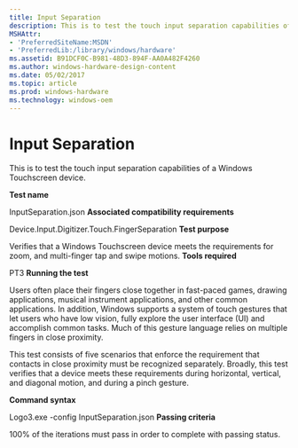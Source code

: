 ```yaml
---
title: Input Separation
description: This is to test the touch input separation capabilities of a Windows Touchscreen device.
MSHAttr:
- 'PreferredSiteName:MSDN'
- 'PreferredLib:/library/windows/hardware'
ms.assetid: B91DCF0C-B981-48D3-894F-AA0A482F4260
ms.author: windows-hardware-design-content
ms.date: 05/02/2017
ms.topic: article
ms.prod: windows-hardware
ms.technology: windows-oem
---
```


# Input Separation


This is to test the touch input separation capabilities of a Windows Touchscreen device.

**Test name**

InputSeparation.json
**Associated compatibility requirements**

Device.Input.Digitizer.Touch.FingerSeparation
**Test purpose**

Verifies that a Windows Touchscreen device meets the requirements for zoom, and multi-finger tap and swipe motions.
**Tools required**

PT3
**Running the test**

Users often place their fingers close together in fast-paced games, drawing applications, musical instrument applications, and other common applications. In addition, Windows supports a system of touch gestures that let users who have low vision, fully explore the user interface (UI) and accomplish common tasks. Much of this gesture language relies on multiple fingers in close proximity.

This test consists of five scenarios that enforce the requirement that contacts in close proximity must be recognized separately. Broadly, this test verifies that a device meets these requirements during horizontal, vertical, and diagonal motion, and during a pinch gesture.

**Command syntax**

Logo3.exe -config InputSeparation.json
**Passing criteria**

100% of the iterations must pass in order to complete with passing status.
 

 






